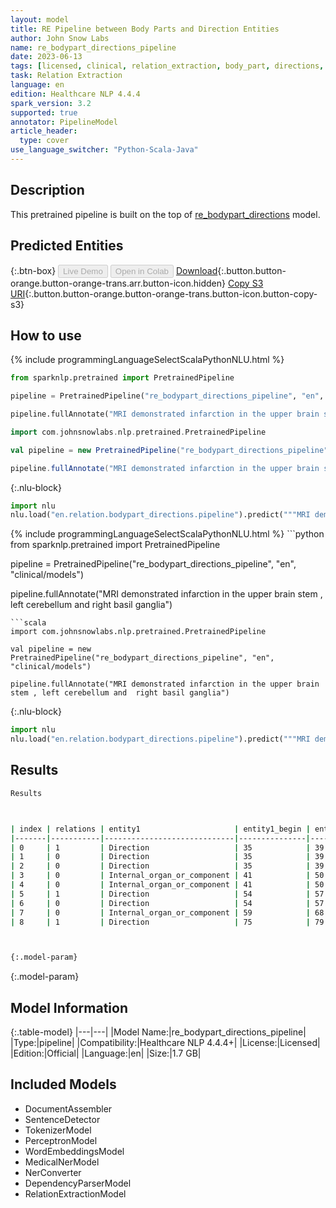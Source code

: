 ```yaml
---
layout: model
title: RE Pipeline between Body Parts and Direction Entities
author: John Snow Labs
name: re_bodypart_directions_pipeline
date: 2023-06-13
tags: [licensed, clinical, relation_extraction, body_part, directions, en]
task: Relation Extraction
language: en
edition: Healthcare NLP 4.4.4
spark_version: 3.2
supported: true
annotator: PipelineModel
article_header:
  type: cover
use_language_switcher: "Python-Scala-Java"
---
```


## Description

This pretrained pipeline is built on the top of [re_bodypart_directions](https://nlp.johnsnowlabs.com/2021/01/18/re_bodypart_directions_en.html) model.

## Predicted Entities



{:.btn-box}
<button class="button button-orange" disabled>Live Demo</button>
<button class="button button-orange" disabled>Open in Colab</button>
[Download](https://s3.amazonaws.com/auxdata.johnsnowlabs.com/clinical/models/re_bodypart_directions_pipeline_en_4.4.4_3.2_1686664392280.zip){:.button.button-orange.button-orange-trans.arr.button-icon.hidden}
[Copy S3 URI](s3://auxdata.johnsnowlabs.com/clinical/models/re_bodypart_directions_pipeline_en_4.4.4_3.2_1686664392280.zip){:.button.button-orange.button-orange-trans.button-icon.button-copy-s3}

## How to use

<div class="tabs-box" markdown="1">
{% include programmingLanguageSelectScalaPythonNLU.html %}

```python
from sparknlp.pretrained import PretrainedPipeline

pipeline = PretrainedPipeline("re_bodypart_directions_pipeline", "en", "clinical/models")

pipeline.fullAnnotate("MRI demonstrated infarction in the upper brain stem , left cerebellum and  right basil ganglia")
```
```scala
import com.johnsnowlabs.nlp.pretrained.PretrainedPipeline

val pipeline = new PretrainedPipeline("re_bodypart_directions_pipeline", "en", "clinical/models")

pipeline.fullAnnotate("MRI demonstrated infarction in the upper brain stem , left cerebellum and  right basil ganglia")
```


{:.nlu-block}
```python
import nlu
nlu.load("en.relation.bodypart_directions.pipeline").predict("""MRI demonstrated infarction in the upper brain stem , left cerebellum and  right basil ganglia""")
```

</div>

<div class="tabs-box" markdown="1">
{% include programmingLanguageSelectScalaPythonNLU.html %}
```python
from sparknlp.pretrained import PretrainedPipeline

pipeline = PretrainedPipeline("re_bodypart_directions_pipeline", "en", "clinical/models")

pipeline.fullAnnotate("MRI demonstrated infarction in the upper brain stem , left cerebellum and  right basil ganglia")
```
```scala
import com.johnsnowlabs.nlp.pretrained.PretrainedPipeline

val pipeline = new PretrainedPipeline("re_bodypart_directions_pipeline", "en", "clinical/models")

pipeline.fullAnnotate("MRI demonstrated infarction in the upper brain stem , left cerebellum and  right basil ganglia")
```

{:.nlu-block}
```python
import nlu
nlu.load("en.relation.bodypart_directions.pipeline").predict("""MRI demonstrated infarction in the upper brain stem , left cerebellum and  right basil ganglia""")
```
</div>

## Results

```bash
Results



| index | relations | entity1                     | entity1_begin | entity1_end | chunk1     | entity2                     | entity2_end | entity2_end | chunk2        | confidence |
|-------|-----------|-----------------------------|---------------|-------------|------------|-----------------------------|-------------|-------------|---------------|------------|
| 0     | 1         | Direction                   | 35            | 39          | upper      | Internal_organ_or_component | 41          | 50          | brain stem    | 0.9999989  |
| 1     | 0         | Direction                   | 35            | 39          | upper      | Internal_organ_or_component | 59          | 68          | cerebellum    | 0.99992585 |
| 2     | 0         | Direction                   | 35            | 39          | upper      | Internal_organ_or_component | 81          | 93          | basil ganglia | 0.9999999  |
| 3     | 0         | Internal_organ_or_component | 41            | 50          | brain stem | Direction                   | 54          | 57          | left          | 0.999811   |
| 4     | 0         | Internal_organ_or_component | 41            | 50          | brain stem | Direction                   | 75          | 79          | right         | 0.9998203  |
| 5     | 1         | Direction                   | 54            | 57          | left       | Internal_organ_or_component | 59          | 68          | cerebellum    | 1.0        |
| 6     | 0         | Direction                   | 54            | 57          | left       | Internal_organ_or_component | 81          | 93          | basil ganglia | 0.97616416 |
| 7     | 0         | Internal_organ_or_component | 59            | 68          | cerebellum | Direction                   | 75          | 79          | right         | 0.953046   |
| 8     | 1         | Direction                   | 75            | 79          | right      | Internal_organ_or_component | 81          | 93          | basil ganglia | 1.0        |



{:.model-param}
```

{:.model-param}
## Model Information

{:.table-model}
|---|---|
|Model Name:|re_bodypart_directions_pipeline|
|Type:|pipeline|
|Compatibility:|Healthcare NLP 4.4.4+|
|License:|Licensed|
|Edition:|Official|
|Language:|en|
|Size:|1.7 GB|

## Included Models

- DocumentAssembler
- SentenceDetector
- TokenizerModel
- PerceptronModel
- WordEmbeddingsModel
- MedicalNerModel
- NerConverter
- DependencyParserModel
- RelationExtractionModel